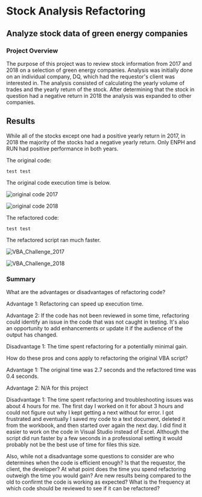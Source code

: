 # Stock Analysis Refactoring
## Analyze stock data of green energy companies

### Project Overview
The purpose of this project was to review stock information from 2017 and 2018 on a selection of green energy companies.  Analysis was initially done on an individual company, DQ, which had the requestor's client was interested in.  The analysis consisted of calculating the yearly volume of trades and the yearly return of the stock.  After determining that the stock in question had a negative return in 2018 the analysis was expanded to other companies.

## Results

While all of the stocks except one had a positive yearly return in 2017, in 2018 the majority of the stocks had a negative yearly return.  Only ENPH and RUN had positive performance in both years.

The original code:
```
test test 
```

The original code execution time is below.

![original code 2017](https://user-images.githubusercontent.com/95188079/147279838-fffc19fe-06f6-4227-b64f-f272b9bcd395.png)

![original code 2018](https://user-images.githubusercontent.com/95188079/147279844-58d486c4-b5fb-4f46-bbb2-7d733366de78.png)

The refactored code:

```
test test
```

The refactored script ran much faster.

![VBA_Challenge_2017](https://user-images.githubusercontent.com/95188079/147279147-b57f436a-2447-486e-8da2-8e657ec8f263.png)

![VBA_Challenge_2018](https://user-images.githubusercontent.com/95188079/147279159-8db08a56-9815-4da1-b449-19911494b3db.png)


### Summary
What are the advantages or disadvantages of refactoring code?

Advantage 1: Refactoring can speed up execution time.

Advantage 2: If the code has not been reviewed in some time, refactoring could identify an issue in the code that was not caught in testing.  It's also an opportunity to add enhancements or update it if the audience of the output has changed.

Disadvantage 1: The time spent refactoring for a potentially minimal gain.


How do these pros and cons apply to refactoring the original VBA script?

Advantage 1: The original time was 2.7 seconds and the refactored time was 0.4 seconds.

Advantage 2: N/A for this project

Disadvantage 1: The time spent refactoring and troubleshooting issues was about 4 hours for me.  The first day I worked on it for about 3 hours and could not figure out why I kept getting a next without for error.  I got frustrated and eventually I saved my code to a text document, deleted it from the workbook, and then started over again the next day.  I did find it easier to work on the code in Visual Studio instead of Excel.  Although the script did run faster by a few seconds in a professional setting it would probably not be the best use of time for files this size.

Also, while not a disadvantage some questions to consider are who determines when the code is efficient enough?  Is that the requestor, the client, the developer?  At what point does the time you spend refactoring outweigh the time you would gain?  Are new results being compared to the old to confirmt the code is working as expected?  What is the frequency at which code should be reviewed to see if it can be refactored?
